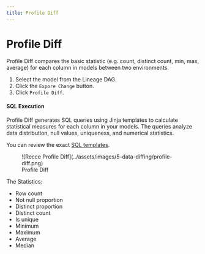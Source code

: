 ```yaml
---
title: Profile Diff
---
```


# Profile Diff

Profile Diff compares the basic statistic (e.g. count, distinct count, min, max, average) for each column in models between two environments.

1. Select the model from the Lineage DAG.
2. Click the `Expore Change` button.
3. Click `Profile Diff`.

#### SQL Execution

Profile Diff generates SQL queries using Jinja templates to calculate statistical measures for each column in your models. The queries analyze data distribution, null values, uniqueness, and numerical statistics.

You can review the exact [SQL templates](https://github.com/DataRecce/recce/blob/main/recce/tasks/profile.py#L14).

<figure markdown>
  ![Recce Profile Diff](../assets/images/5-data-diffing/profile-diff.png)
  <figcaption>Profile Diff</figcaption>
</figure>

The Statistics:

- Row count
- Not null proportion
- Distinct proportion
- Distinct count
- Is unique
- Minimum
- Maximum
- Average
- Median
